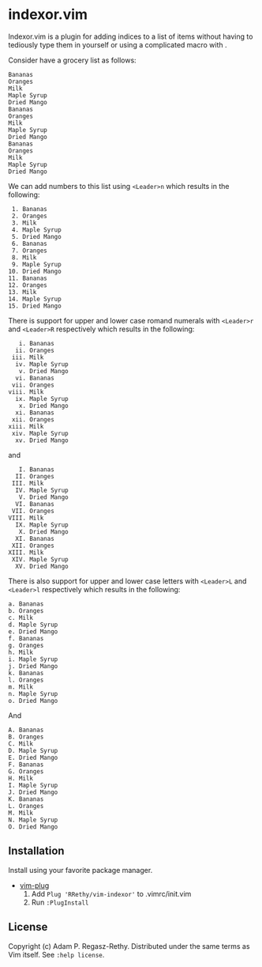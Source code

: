 # indexor.vim

Indexor.vim is a plugin for adding indices to a list of items without having to tediously type them in yourself or using a complicated macro with <CTRL-a>.

Consider have a grocery list as follows:

```
Bananas
Oranges
Milk
Maple Syrup
Dried Mango
Bananas
Oranges
Milk
Maple Syrup
Dried Mango
Bananas
Oranges
Milk
Maple Syrup
Dried Mango
```

We can add numbers to this list using `<Leader>n` which results in the following:

```
 1. Bananas
 2. Oranges
 3. Milk
 4. Maple Syrup
 5. Dried Mango
 6. Bananas
 7. Oranges
 8. Milk
 9. Maple Syrup
10. Dried Mango
11. Bananas
12. Oranges
13. Milk
14. Maple Syrup
15. Dried Mango
```

There is support for upper and lower case romand numerals with `<Leader>r` and `<Leader>R` respectively which results in the following:

```
   i. Bananas
  ii. Oranges
 iii. Milk
  iv. Maple Syrup
   v. Dried Mango
  vi. Bananas
 vii. Oranges
viii. Milk
  ix. Maple Syrup
   x. Dried Mango
  xi. Bananas
 xii. Oranges
xiii. Milk
 xiv. Maple Syrup
  xv. Dried Mango
```

and

```
   I. Bananas
  II. Oranges
 III. Milk
  IV. Maple Syrup
   V. Dried Mango
  VI. Bananas
 VII. Oranges
VIII. Milk
  IX. Maple Syrup
   X. Dried Mango
  XI. Bananas
 XII. Oranges
XIII. Milk
 XIV. Maple Syrup
  XV. Dried Mango
```

There is also support for upper and lower case letters with `<Leader>L` and `<Leader>l` respectively which results in the following:

```
a. Bananas
b. Oranges
c. Milk
d. Maple Syrup
e. Dried Mango
f. Bananas
g. Oranges
h. Milk
i. Maple Syrup
j. Dried Mango
k. Bananas
l. Oranges
m. Milk
n. Maple Syrup
o. Dried Mango
```

And

```
A. Bananas
B. Oranges
C. Milk
D. Maple Syrup
E. Dried Mango
F. Bananas
G. Oranges
H. Milk
I. Maple Syrup
J. Dried Mango
K. Bananas
L. Oranges
M. Milk
N. Maple Syrup
O. Dried Mango
```

## Installation

Install using your favorite package manager.

- [vim-plug](https://github.com/junegunn/vim-plug)
  1. Add `Plug 'RRethy/vim-indexor'` to .vimrc/init.vim
  2. Run `:PlugInstall`

## License

Copyright (c) Adam P. Regasz-Rethy.  Distributed under the same terms as Vim itself.
See `:help license`.
